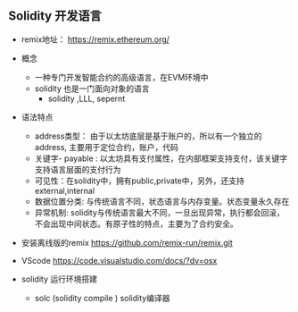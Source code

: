 

## Solidity 开发语言 
- remix地址： https://remix.ethereum.org/
- 概念
  - 一种专门开发智能合约的高级语言，在EVM环境中
  - solidity 也是一门面向对象的语言
    - solidity ,LLL, sepernt 
- 语法特点
  - address类型： 由于以太坊底层是基于账户的，所以有一个独立的address, 主要用于定位合约，账户，代码
  - 关键字- payable : 以太坊具有支付属性，在内部框架支持支付，该关键字支持语言层面的支付行为
  - 可见性：在solidity中，拥有public,private中，另外，还支持external,internal 
  - 数据位置分类: 与传统语言不同，状态语言与内存变量。状态变量永久存在
  - 异常机制: solidity与传统语言最大不同，一旦出现异常，执行都会回滚，不会出现中间状态。有原子性的特点，主要为了合约安全。

- 安装离线版的remix https://github.com/remix-run/remix.git

- VScode https://code.visualstudio.com/docs/?dv=osx

- solidity 运行环境搭建
  - solc (solidity compile ) solidity编译器